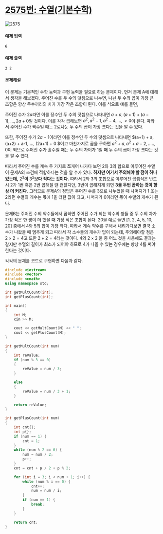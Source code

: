 # [2575번: 수열(기본수학)](https://www.acmicpc.net/problem/2575)
![2575](https://user-images.githubusercontent.com/119858743/214081331-2cf956e4-76ff-4a2c-ba63-43e94306161b.PNG)

#### 예제 입력
```
6
```
#### 예제 출력
```
2 2
```

#### 문제해설
이 문제는 기본적인 수학 능력과 구현 능력을 필요로 하는 문제이다. 먼저 문제 A에 대해서 생각을 해보겠다. 주어진 수를 두 수의 덧셈으로 나누면, 나뉜 두 수의 곱이 가장 큰 조합은  항상 두수끼리의 차가 가장 작은 조합이 된다. 이를 식으로 예를 들면,
<br>

주어진 수가 $2a$라면 이를 정수인 두 수의 덧셈으로 나타내면 $a+a, (a+1) + (a-1), ... , 2a + 0$일 것이다. 이를 각각 곱해보면 $a^2, a^2-1, a^2-4, ..., > 0$이 된다. 따라서 주어진 수가 짝수일 때는 2로나눈 두 수의 곱이 가장 크다는 것을 알 수 있다.
<br>
 
또한, 주어진 수가 $2a+1$이라면 이를 정수인 두 수의 덧셈으로 나타내면 $(a+1) + a, (a+2) + a-1, ..., (2a+1) + 0 $이고 마찬가지로 곱을 구하면 $a^2+a, a^2+a-2,.....,0$이 되므로 
주어진 수가 홀수일 때는 두 수의 차이가 1일 때 두 수의 곱이 가장 크다는 것을 알 수 있다.
<br>

따라서 주어진 수를 계속 두 가지로 쪼개어 나가다 보면 2와 3의 합으로 이루어진 수열이 문제A의 조건에 적합하다는 것을 알 수가 있다. **하지만 여기서 주의해야 할 점이 하나 있는데,** $2^3$**이** $3^2$**보다 작다는 것이다.** 따라서 2와 3의 조합으로 이루어진 곱셈식은 반드시 2가 1번 혹은 2번 곱해질 땐 괜찮지만, 3번이 곱해지게 되면 **3을 두번 곱하는 것이 항상 더 커진다.** 그러므로 문제A의 정답은 주어진 수를 3으로 나누었을 때 나머지가 1 또는 2라면 수열의 개수는 몫에 1을 더한 값이 되고, 나머지가 0이라면 몫이 수열의 개수가 된다.
<br>

문제B는 주어진 수의 약수들에서 곱하면 주어진 수가 되는 약수의 쌍들 중 두 수의 차가 가장 작은 한 쌍이 더 했을 때 가장 작은 조합이 된다. 20을 예로 들면 [1, 2, 4, 5, 10, 20]
중에서 4와 5의 합이 가장 작다. 따라서 계속 약수를 구해서 내려가다보면 결국 소수가 나왔을 때 멈추게 되고 따라서 각 소수들의 개수가 답이 되는데, 주의해야할 점은 $2 \times 2 = 4$고 또한 $2 + 2 = 4$라는 것이다. 4와 $2 \times 2$ 둘 중 어느 것을 사용해도 결과는 같지만 수열의 길이가 최소가 되어야 하므로 4가 나올 수 있는 경우에는 항상 4를 써야한다는 것이다. 
<br>

각각의 문제를 코드로 구현하면 다음과 같다.
```cpp
#include <iostream>
#include <vector>
#include <cmath>
using namespace std;

int getMultCount(int);
int getPlusCount(int);

int main()
{
	int M;
	cin >> M;

	cout << getMultCount(M) << " ";
	cout << getPlusCount(M);
}

int getMultCount(int num)
{
	int reValue;
	if (num % 3 == 0)
	{
		reValue = num / 3;
	}

	else
	{
		reValue = num / 3 + 1;
	}

	return reValue;
}

int getPlusCount(int num)
{
    int cnt{};
    int p{};
    if (num == 1) {
        cnt = 1;
    }
    while (num % 2 == 0) {
        num = num / 2;
        p++;
    }
    cnt = cnt + p / 2 + p % 2;

    for (int i = 3; i < num + 1; i++) {
        while (num % i == 0) {
            cnt++;
            num = num / i;
        }
        if (num == 1) {
            break;
        }
    }

    return cnt;
}
```
